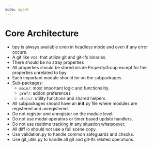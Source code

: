 ```yaml
---
mode: agent
---
```

# Core Architecture
- bpy is always available even in headless mode and even if any error occurs.
- A git like vcs, that utilize git and git-lfs binaries.
- There should be no stray properties
- All properties should be stored inside PropertyGroup except for the properties unrelated to bpy
- Each important module should be on the subpackages.
- Sub-packages:
    - `main/`: most important logic and functionality.
    - `pref/`: addon preferences
    - `utils/`: utility functions and shared helpers.
- All subpackages should have an __init__.py file where modules are registered and unregistered.
- Do not register and unregister on the module level.
- Do not use modal operators or timer based update handlers.
- Do not use realtime tracking in any situation whatsoever.
- All diff io should not use a full scene copy.
- Use validation.py to handle common safeguards and checks.
- Use git_utils.py to handle all git and git-lfs related operations.